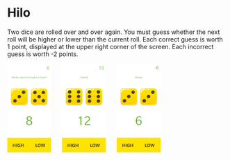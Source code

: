 # Hilo
Two dice are rolled over and over again. 
You must guess whether the next roll will be higher or lower than the current roll. 
Each correct guess is worth 1 point, displayed at the upper right corner of the screen.
Each incorrect guess is worth -2 points.
<pre>
<img src="https://github.com/daniel-sm-yu/Hilo/blob/master/HiloREADME/HiloInitial.jpg" width="20%">   <img src="https://github.com/daniel-sm-yu/Hilo/blob/master/HiloREADME/HiloCorrect.jpg" width="20%">   <img src="https://github.com/daniel-sm-yu/Hilo/blob/master/HiloREADME/HiloWrong.jpg" width="20%">
</pre>
